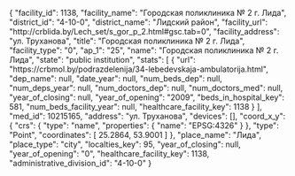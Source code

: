 {
    "facility_id": 1138,
    "facility_name": "Городская поликлиника № 2 г. Лида",
    "district_id": "4-10-0",
    "district_name": "Лидский район",
    "facility_url": "http:\/\/crblida.by\/Lech_set\/s_gor_p_2.html#gsc.tab=0",
    "facility_address": "ул. Труханова",
    "title": "Городская поликлиника № 2 г. Лида",
    "facility_type": "0",
    "ap_1": "25",
    "name": "Городская поликлиника № 2 г. Лида",
    "state": "public institution",
    "stats": [
        {
            "url": "https:\/\/crbmol.by\/podrazdelenija\/34-lebedevskaja-ambulatorija.html",
            "dep_name": null,
            "date_year": null,
            "num_beds_dep": null,
            "num_deps_year": null,
            "num_doctors_dep": null,
            "num_doctors_med": null,
            "year_of_closing": null,
            "year_of_opening": "2009",
            "beds_in_hospital_key": 581,
            "num_beds_facility_year": null,
            "healthcare_facility_key": 1138
        }
    ],
    "med_id": 10215165,
    "address": "ул. Труханова",
    "devices": [],
    "coord_x_y": {
        "crs": {
            "type": "name",
            "properties": {
                "name": "EPSG:4326"
            }
        },
        "type": "Point",
        "coordinates": [
            25.2864,
            53.9001
        ]
    },
    "place_name": "Лида",
    "place_type": "city",
    "localties_key": 95,
    "year_of_closing": null,
    "year_of_opening": "0",
    "healthcare_facility_key": 1138,
    "administrative_division_id": "4-10-0"
}